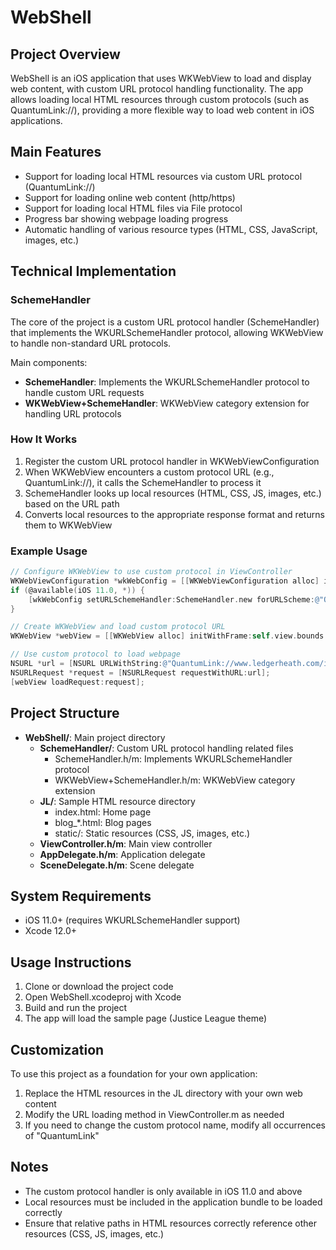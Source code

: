 # WebShell

## Project Overview
WebShell is an iOS application that uses WKWebView to load and display web content, with custom URL protocol handling functionality. The app allows loading local HTML resources through custom protocols (such as QuantumLink://), providing a more flexible way to load web content in iOS applications.

## Main Features
- Support for loading local HTML resources via custom URL protocol (QuantumLink://)
- Support for loading online web content (http/https)
- Support for loading local HTML files via File protocol
- Progress bar showing webpage loading progress
- Automatic handling of various resource types (HTML, CSS, JavaScript, images, etc.)

## Technical Implementation

### SchemeHandler
The core of the project is a custom URL protocol handler (SchemeHandler) that implements the WKURLSchemeHandler protocol, allowing WKWebView to handle non-standard URL protocols.

Main components:
- **SchemeHandler**: Implements the WKURLSchemeHandler protocol to handle custom URL requests
- **WKWebView+SchemeHandler**: WKWebView category extension for handling URL protocols

### How It Works
1. Register the custom URL protocol handler in WKWebViewConfiguration
2. When WKWebView encounters a custom protocol URL (e.g., QuantumLink://), it calls the SchemeHandler to process it
3. SchemeHandler looks up local resources (HTML, CSS, JS, images, etc.) based on the URL path
4. Converts local resources to the appropriate response format and returns them to WKWebView

### Example Usage
```objective-c
// Configure WKWebView to use custom protocol in ViewController
WKWebViewConfiguration *wkWebConfig = [[WKWebViewConfiguration alloc] init];
if (@available(iOS 11.0, *)) {
    [wkWebConfig setURLSchemeHandler:SchemeHandler.new forURLScheme:@"QuantumLink"];
}

// Create WKWebView and load custom protocol URL
WKWebView *webView = [[WKWebView alloc] initWithFrame:self.view.bounds configuration:wkWebConfig];

// Use custom protocol to load webpage
NSURL *url = [NSURL URLWithString:@"QuantumLink://www.ledgerheath.com/index.html"];
NSURLRequest *request = [NSURLRequest requestWithURL:url];
[webView loadRequest:request];
```

## Project Structure
- **WebShell/**: Main project directory
  - **SchemeHandler/**: Custom URL protocol handling related files
    - SchemeHandler.h/m: Implements WKURLSchemeHandler protocol
    - WKWebView+SchemeHandler.h/m: WKWebView category extension
  - **JL/**: Sample HTML resource directory
    - index.html: Home page
    - blog_*.html: Blog pages
    - static/: Static resources (CSS, JS, images, etc.)
  - **ViewController.h/m**: Main view controller
  - **AppDelegate.h/m**: Application delegate
  - **SceneDelegate.h/m**: Scene delegate

## System Requirements
- iOS 11.0+ (requires WKURLSchemeHandler support)
- Xcode 12.0+

## Usage Instructions
1. Clone or download the project code
2. Open WebShell.xcodeproj with Xcode
3. Build and run the project
4. The app will load the sample page (Justice League theme)

## Customization
To use this project as a foundation for your own application:
1. Replace the HTML resources in the JL directory with your own web content
2. Modify the URL loading method in ViewController.m as needed
3. If you need to change the custom protocol name, modify all occurrences of "QuantumLink"

## Notes
- The custom protocol handler is only available in iOS 11.0 and above
- Local resources must be included in the application bundle to be loaded correctly
- Ensure that relative paths in HTML resources correctly reference other resources (CSS, JS, images, etc.)